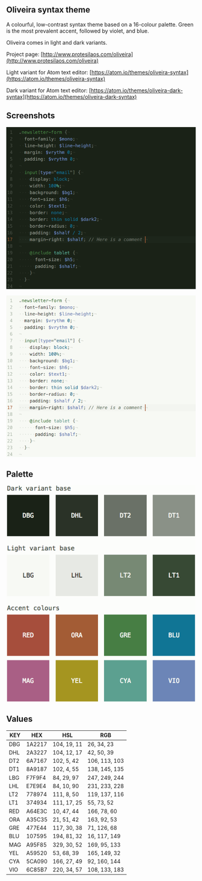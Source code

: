 ## Oliveira syntax theme

A colourful, low-contrast syntax theme based on a 16-colour palette. Green is the most prevalent accent, followed by violet, and blue.

Oliveira comes in light and dark variants.

Project page: [http://www.protesilaos.com/oliveira](http://www.protesilaos.com/oliveira)

Light variant for Atom text editor: [https://atom.io/themes/oliveira-syntax](https://atom.io/themes/oliveira-syntax)

Dark variant for Atom text editor: [https://atom.io/themes/oliveira-dark-syntax](https://atom.io/themes/oliveira-dark-syntax)

## Screenshots

![oliveira dark screenshot](https://raw.githubusercontent.com/protesilaos/oliveira/master/img/oliveira_dark_sample.png)

![oliveira light screenshot](https://raw.githubusercontent.com/protesilaos/oliveira/master/img/oliveira_light_sample.png)

## Palette

![oliveira colour scheme](https://raw.githubusercontent.com/protesilaos/oliveira/master/img/oliveira_colours.png)

## Values

KEY | HEX | HSL | RGB
--- | --- | --- | ---
DBG | 1A2217 | 104, 19, 11 | 26, 34, 23
DHL | 2A3227 | 104, 12, 17 | 42, 50, 39
DT2 | 6A7167 | 102, 5, 42 | 106, 113, 103
DT1 | 8A9187 | 102, 4, 55 | 138, 145, 135
LBG | F7F9F4 | 84, 29, 97 | 247, 249, 244
LHL | E7E9E4 | 84, 10, 90 | 231, 233, 228
LT2 | 778974 | 111, 8, 50 | 119, 137, 116
LT1 | 374934 | 111, 17, 25 | 55, 73, 52
RED | A64E3C | 10, 47, 44 | 166, 78, 60
ORA | A35C35 | 21, 51, 42 | 163, 92, 53
GRE | 477E44 | 117, 30, 38 | 71, 126, 68
BLU | 107595 | 194, 81, 32 | 16, 117, 149
MAG | A95F85 | 329, 30, 52 | 169, 95, 133
YEL | A59520 | 53, 68, 39 | 165, 149, 32
CYA | 5CA090 | 166, 27, 49 | 92, 160, 144
VIO | 6C85B7 | 220, 34, 57 | 108, 133, 183
